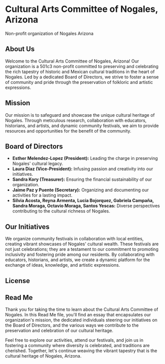# Cultural Arts Committee of Nogales, Arizona
Non-profit organization of Nogales Arizona
## About Us

Welcome to the Cultural Arts Committee of Nogales, Arizona! Our organization is a 501c3 non-profit committed to preserving and celebrating the rich tapestry of historic and Mexican cultural traditions in the heart of Nogales. Led by a dedicated Board of Directors, we strive to foster a sense of community and pride through the preservation of folkloric and artistic expressions.

## Mission

Our mission is to safeguard and showcase the unique cultural heritage of Nogales. Through meticulous research, collaboration with educators, historians, and artists, and dynamic community festivals, we aim to provide resources and opportunities for the benefit of the community.

## Board of Directors

- **Esther Melendez-Lopez (President):** Leading the charge in preserving Nogales' cultural legacy.
- **Laura Diaz (Vice-President):** Infusing passion and creativity into our initiatives.
- **Sandra Kory (Treasurer):** Ensuring the financial sustainability of our organization.
- **Jaime Paz y Puente (Secretary):** Organizing and documenting our activities for a lasting impact.
- **Silvia Acosta, Reyna Armenta, Lucia Bojorquez, Gabriela Campaña, Sandra Moraga, Octavio Moraga, Santos Yescas:** Diverse perspectives contributing to the cultural richness of Nogales.

## Our Initiatives

We organize community festivals in collaboration with local entities, creating vibrant showcases of Nogales' cultural wealth. These festivals are not just celebrations; they are a testament to our commitment to promoting inclusivity and fostering pride among our residents. By collaborating with educators, historians, and artists, we create a dynamic platform for the exchange of ideas, knowledge, and artistic expressions.

## License 


## Read Me

Thank you for taking the time to learn about the Cultural Arts Committee of Nogales. In this Read Me file, you'll find an essay that encapsulates our organization's mission, the dedicated individuals steering our initiatives on the Board of Directors, and the various ways we contribute to the preservation and celebration of our cultural heritage.

Feel free to explore our activities, attend our festivals, and join us in fostering a community where diversity is celebrated, and traditions are cherished. Together, let's continue weaving the vibrant tapestry that is the cultural heritage of Nogales, Arizona.

